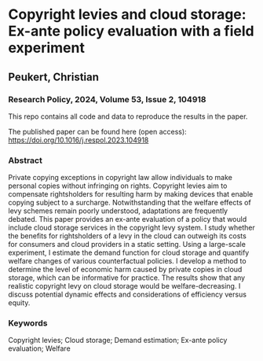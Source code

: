 # Copyright levies and cloud storage: Ex-ante policy evaluation with a field experiment
## Peukert, Christian
### Research Policy, 2024, Volume 53, Issue 2, 104918

This repo contains all code and data to reproduce the results in the paper.

The published paper can be found here (open access): https://doi.org/10.1016/j.respol.2023.104918

### Abstract
Private copying exceptions in copyright law allow individuals to make personal copies without infringing on rights. Copyright levies aim to compensate rightsholders for resulting harm by making devices that enable copying subject to a surcharge. Notwithstanding that the welfare effects of levy schemes remain poorly understood, adaptations are frequently debated. This paper provides an ex-ante evaluation of a policy that would include cloud storage services in the copyright levy system. I study whether the benefits for rightsholders of a levy in the cloud can outweigh its costs for consumers and cloud providers in a static setting. Using a large-scale experiment, I estimate the demand function for cloud storage and quantify welfare changes of various counterfactual policies. I develop a method to determine the level of economic harm caused by private copies in cloud storage, which can be informative for practice. The results show that any realistic copyright levy on cloud storage would be welfare-decreasing. I discuss potential dynamic effects and considerations of efficiency versus equity.

### Keywords
Copyright levies; Cloud storage; Demand estimation; Ex-ante policy evaluation; Welfare
